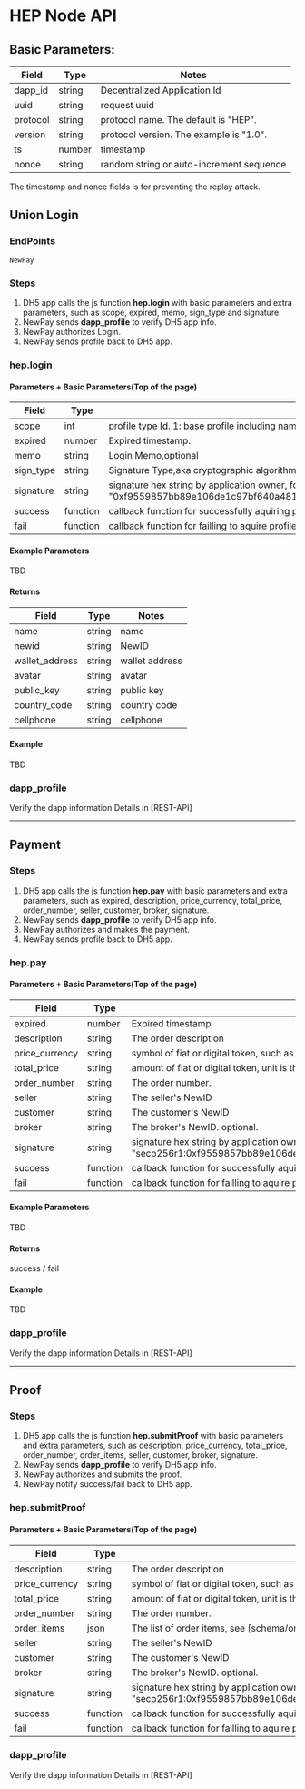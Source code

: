 # HEP Node API

## Basic Parameters: 

| Field | Type | Notes |
| --- | --- | --- |
| dapp_id | string | Decentralized Application Id |
| uuid | string | request uuid |
| protocol | string | protocol name. The default is "HEP". |
| version | string    | protocol version. The example is "1.0". |
| ts | number | timestamp |
| nonce | string | random string or auto-increment sequence |

The timestamp and nonce fields is for preventing the replay attack.


## Union Login

### EndPoints
`NewPay`


### Steps

1. DH5 app 
calls the js function **hep.login** with basic parameters and extra parameters, such as scope, expired, memo, sign_type and signature.
2. NewPay sends **dapp_profile** to verify DH5 app info.
3. NewPay authorizes Login.
4. NewPay sends profile back to DH5 app.

### hep.login

#### Parameters + Basic Parameters(Top of the page)

| Field | Type | Notes |
| --- | --- | --- |
| scope  | int    | profile type Id. 1: base profile including name,head,newid; 2: advance profile including cellphone  |
| expired | number | Expired timestamp. |
| memo | string | Login Memo,optional |
| sign_type | string | Signature Type,aka cryptographic algorithm |
| signature | string | signature hex string by application owner, format: "0xf9559857bb89e106de1c97bf640a481ff77a6f51e9ba8e8487d43999af0369c4e89eecca9ae085c44506137bc12ef16b24347c6b93b04fee5ef8572818382138". |
| success | function | callback function for successfully aquiring profile |
| fail | function | callback function for failling to aquire profile|

#### Example Parameters
TBD

#### Returns
| Field | Type | Notes |
| --- | --- | --- |
| name | string | name |
| newid | string | NewID |
| wallet_address | string | wallet address |
| avatar | string | avatar |
| public_key | string | public key |
| country_code | string | country code |
| cellphone | string | cellphone |


#### Example
TBD


### dapp_profile
Verify the dapp information
Details in [REST-API]

*** 

## Payment

### Steps

1. DH5 app calls the js function **hep.pay** with basic parameters and extra parameters, such as expired, description, price_currency, total_price, order_number, seller, customer, broker, signature.
2. NewPay sends **dapp_profile** to verify DH5 app info.
3. NewPay authorizes and makes the payment.
4. NewPay sends profile back to DH5 app.


### hep.pay

#### Parameters + Basic Parameters(Top of the page)

| Field            | Type   | Notes                                      |
| ---              | ---    | ---                                        |
| expired          | number | Expired timestamp                             |
| description      | string | The order description |
| price_currency   | string | symbol of fiat or digital token, such as USD, RMB, NEW,BTC,ETH
| total_price      | string | amount of fiat or digital token, unit is the minimum unit of given fiat or digital token |
| order_number     | string | The order number. |
| seller           | string | The seller's NewID  |
| customer         | string | The customer's NewID |
| broker           | string | The broker's NewID. optional.  |
| signature        | string | signature hex string by application owner, format: "secp256r1:0xf9559857bb89e106de1c97bf640a481ff77a6f51e9ba8e8487d43999af0369c4e89eecca9ae085c44506137bc12ef16b24347c6b93b04fee5ef8572818382138". |
| success | function | callback function for successfully aquiring profile |
| fail | function | callback function for failling to aquire profile|


#### Example Parameters
TBD

#### Returns
success / fail

#### Example
TBD

### dapp_profile
Verify the dapp information
Details in [REST-API]

***

## Proof

### Steps

1. DH5 app calls the js function **hep.submitProof** with basic parameters and extra parameters, such as description, price_currency, total_price, order_number, order_items, seller, customer, broker, signature.
2. NewPay sends **dapp_profile** to verify DH5 app info.
3. NewPay authorizes and submits the proof.
4. NewPay notify success/fail back to DH5 app.

### hep.submitProof

#### Parameters + Basic Parameters(Top of the page)

| Field            | Type   | Notes                                      |
| ---              | ---    | ---                                        |
| description      | string | The order description |
| price_currency   | string | symbol of fiat or digital token, such as USD, RMB, NEW,BTC,ETH
| total_price      | string | amount of fiat or digital token, unit is the minimum unit of given fiat or digital token |
| order_number     | string | The order number. |
| order_items      | json | The list of order items, see [schema/order-item.json]. |
| seller           | string | The seller's NewID  |
| customer         | string | The customer's NewID |
| broker           | string | The broker's NewID. optional.  |
| signature        | string | signature hex string by application owner, format: "secp256r1:0xf9559857bb89e106de1c97bf640a481ff77a6f51e9ba8e8487d43999af0369c4e89eecca9ae085c44506137bc12ef16b24347c6b93b04fee5ef8572818382138". |
| success | function | callback function for successfully aquiring profile |
| fail | function | callback function for failling to aquire profile|

### dapp_profile
Verify the dapp information
Details in [REST-API]


